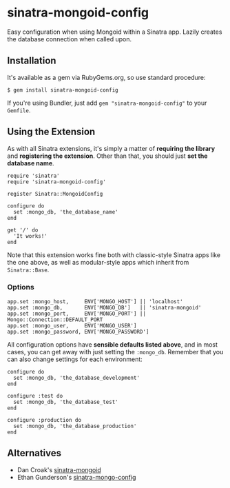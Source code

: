 sinatra-mongoid-config
======================

Easy configuration when using Mongoid within a Sinatra app. Lazily creates the database connection when called upon.

Installation
------------

It's available as a gem via RubyGems.org, so use standard procedure:

    $ gem install sinatra-mongoid-config
  
If you're using Bundler, just add `gem "sinatra-mongoid-config"` to your `Gemfile`.

Using the Extension
-------------------

As with all Sinatra extensions, it's simply a matter of **requiring the library** and **registering the extension**. Other than that, you should just **set the database name**.

    require 'sinatra'
    require 'sinatra-mongoid-config'
    
    register Sinatra::MongoidConfig
    
    configure do
      set :mongo_db, 'the_database_name'
    end
    
    get '/' do
      'It works!'
    end
    
Note that this extension works fine both with classic-style Sinatra apps like the one above, as well as modular-style apps which inherit from `Sinatra::Base`.

### Options

    app.set :mongo_host,     ENV['MONGO_HOST'] || 'localhost'
    app.set :mongo_db,       ENV['MONGO_DB']   || 'sinatra-mongoid'
    app.set :mongo_port,     ENV['MONGO_PORT'] || Mongo::Connection::DEFAULT_PORT
    app.set :mongo_user,     ENV['MONGO_USER']
    app.set :mongo_password, ENV['MONGO_PASSWORD']

All configuration options have **sensible defaults listed above**, and in most cases, you can get away with just setting the `:mongo_db`. Remember that you can also change settings for each environment:

    configure do
      set :mongo_db, 'the_database_development'
    end

    configure :test do
      set :mongo_db, 'the_database_test'
    end

    configure :production do
      set :mongo_db, 'the_database_production'
    end
    
Alternatives
------------

* Dan Croak's [sinatra-mongoid](http://github.com/dancroak/sinatra-mongoid)
* Ethan Gunderson's [sinatra-mongo-config](http://github.com/ethangunderson/sinatra-mongo-config)


